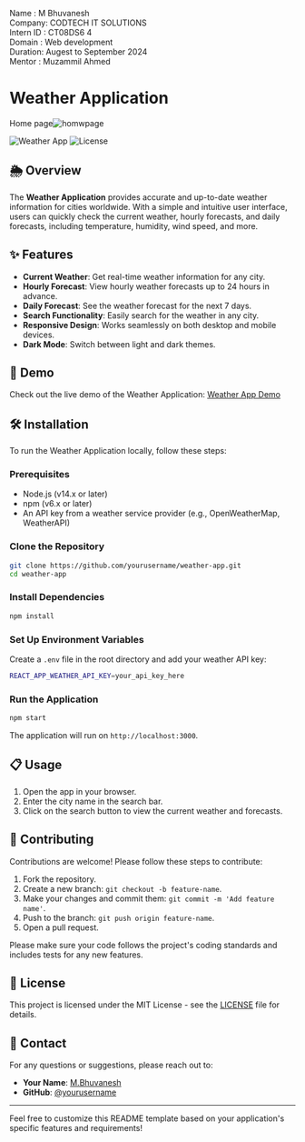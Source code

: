 Name      :  M Bhuvanesh
<BR>
Company: CODTECH IT SOLUTIONS
<BR>
Intern ID : CT08DS6 4
<BR>
Domain  : Web development
<BR>
Duration: Augest to September 2024
<BR>
Mentor : Muzammil Ahmed


# Weather Application
Home page![homwpage]( https://github.com/bhuvaneshmani56/CODTECH-TASK-02/blob/main/Screenshot%20(13).png)



![Weather App](https://img.shields.io/badge/WeatherApp-v1.0-blue.svg) ![License](https://img.shields.io/badge/license-MIT-green.svg)

## 🌦️ Overview

The **Weather Application** provides accurate and up-to-date weather information for cities worldwide. With a simple and intuitive user interface, users can quickly check the current weather, hourly forecasts, and daily forecasts, including temperature, humidity, wind speed, and more.

## ✨ Features

- **Current Weather**: Get real-time weather information for any city.
- **Hourly Forecast**: View hourly weather forecasts up to 24 hours in advance.
- **Daily Forecast**: See the weather forecast for the next 7 days.
- **Search Functionality**: Easily search for the weather in any city.
- **Responsive Design**: Works seamlessly on both desktop and mobile devices.
- **Dark Mode**: Switch between light and dark themes.

## 🚀 Demo

Check out the live demo of the Weather Application: [Weather App Demo](https://example.com)

## 🛠️ Installation

To run the Weather Application locally, follow these steps:

### Prerequisites

- Node.js (v14.x or later)
- npm (v6.x or later)
- An API key from a weather service provider (e.g., OpenWeatherMap, WeatherAPI)

### Clone the Repository

```bash
git clone https://github.com/yourusername/weather-app.git
cd weather-app
```

### Install Dependencies

```bash
npm install
```

### Set Up Environment Variables

Create a `.env` file in the root directory and add your weather API key:

```bash
REACT_APP_WEATHER_API_KEY=your_api_key_here
```

### Run the Application

```bash
npm start
```

The application will run on `http://localhost:3000`.

## 📋 Usage

1. Open the app in your browser.
2. Enter the city name in the search bar.
3. Click on the search button to view the current weather and forecasts.

## 🤝 Contributing

Contributions are welcome! Please follow these steps to contribute:

1. Fork the repository.
2. Create a new branch: `git checkout -b feature-name`.
3. Make your changes and commit them: `git commit -m 'Add feature name'`.
4. Push to the branch: `git push origin feature-name`.
5. Open a pull request.

Please make sure your code follows the project's coding standards and includes tests for any new features.

## 📝 License

This project is licensed under the MIT License - see the [LICENSE](LICENSE) file for details.

## 📧 Contact

For any questions or suggestions, please reach out to:

- **Your Name**: [M.Bhuvanesh](https://github.com/bhuvaneshmani56/CODTECH-TASK-02)
- **GitHub**: [@yourusername]( https://github.com/bhuvaneshmani56/CODTECH-TASK-02)
---

Feel free to customize this README template based on your application's specific features and requirements!
